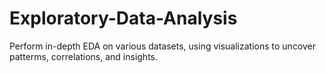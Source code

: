 # Exploratory-Data-Analysis

Perform in-depth EDA on various datasets, using visualizations to uncover patterms, correlations, and insights.
